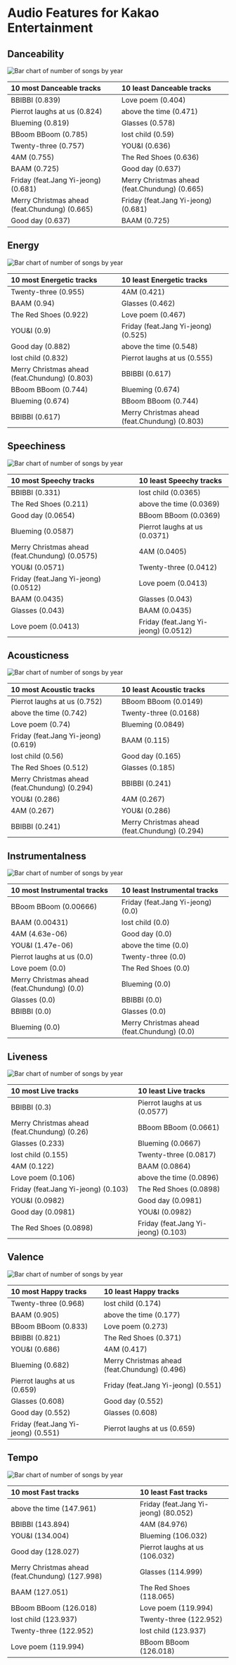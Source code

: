 # Audio Features for Kakao Entertainment

## Danceability

![Bar chart of number of songs by year](../../images/labels/kakao_entertainment/audio_features/audio_danceability/distribution.png)

| 10 most Danceable tracks | 10 least Danceable tracks |
|:---|:---|
| BBIBBI (0.839) | Love poem (0.404) |
| Pierrot laughs at us (0.824) | above the time (0.471) |
| Blueming (0.819) | Glasses (0.578) |
| BBoom BBoom (0.785) | lost child (0.59) |
| Twenty-three (0.757) | YOU&I (0.636) |
| 4AM (0.755) | The Red Shoes (0.636) |
| BAAM (0.725) | Good day (0.637) |
| Friday (feat.Jang Yi-jeong) (0.681) | Merry Christmas ahead (feat.Chundung) (0.665) |
| Merry Christmas ahead (feat.Chundung) (0.665) | Friday (feat.Jang Yi-jeong) (0.681) |
| Good day (0.637) | BAAM (0.725) |

## Energy

![Bar chart of number of songs by year](../../images/labels/kakao_entertainment/audio_features/audio_energy/distribution.png)

| 10 most Energetic tracks | 10 least Energetic tracks |
|:---|:---|
| Twenty-three (0.955) | 4AM (0.421) |
| BAAM (0.94) | Glasses (0.462) |
| The Red Shoes (0.922) | Love poem (0.467) |
| YOU&I (0.9) | Friday (feat.Jang Yi-jeong) (0.525) |
| Good day (0.882) | above the time (0.548) |
| lost child (0.832) | Pierrot laughs at us (0.555) |
| Merry Christmas ahead (feat.Chundung) (0.803) | BBIBBI (0.617) |
| BBoom BBoom (0.744) | Blueming (0.674) |
| Blueming (0.674) | BBoom BBoom (0.744) |
| BBIBBI (0.617) | Merry Christmas ahead (feat.Chundung) (0.803) |

## Speechiness

![Bar chart of number of songs by year](../../images/labels/kakao_entertainment/audio_features/audio_speechiness/distribution.png)

| 10 most Speechy tracks | 10 least Speechy tracks |
|:---|:---|
| BBIBBI (0.331) | lost child (0.0365) |
| The Red Shoes (0.211) | above the time (0.0369) |
| Good day (0.0654) | BBoom BBoom (0.0369) |
| Blueming (0.0587) | Pierrot laughs at us (0.0371) |
| Merry Christmas ahead (feat.Chundung) (0.0575) | 4AM (0.0405) |
| YOU&I (0.0571) | Twenty-three (0.0412) |
| Friday (feat.Jang Yi-jeong) (0.0512) | Love poem (0.0413) |
| BAAM (0.0435) | Glasses (0.043) |
| Glasses (0.043) | BAAM (0.0435) |
| Love poem (0.0413) | Friday (feat.Jang Yi-jeong) (0.0512) |

## Acousticness

![Bar chart of number of songs by year](../../images/labels/kakao_entertainment/audio_features/audio_acousticness/distribution.png)

| 10 most Acoustic tracks | 10 least Acoustic tracks |
|:---|:---|
| Pierrot laughs at us (0.752) | BBoom BBoom (0.0149) |
| above the time (0.742) | Twenty-three (0.0168) |
| Love poem (0.74) | Blueming (0.0849) |
| Friday (feat.Jang Yi-jeong) (0.619) | BAAM (0.115) |
| lost child (0.56) | Good day (0.165) |
| The Red Shoes (0.512) | Glasses (0.185) |
| Merry Christmas ahead (feat.Chundung) (0.294) | BBIBBI (0.241) |
| YOU&I (0.286) | 4AM (0.267) |
| 4AM (0.267) | YOU&I (0.286) |
| BBIBBI (0.241) | Merry Christmas ahead (feat.Chundung) (0.294) |

## Instrumentalness

![Bar chart of number of songs by year](../../images/labels/kakao_entertainment/audio_features/audio_instrumentalness/distribution.png)

| 10 most Instrumental tracks | 10 least Instrumental tracks |
|:---|:---|
| BBoom BBoom (0.00666) | Friday (feat.Jang Yi-jeong) (0.0) |
| BAAM (0.00431) | lost child (0.0) |
| 4AM (4.63e-06) | Good day (0.0) |
| YOU&I (1.47e-06) | above the time (0.0) |
| Pierrot laughs at us (0.0) | Twenty-three (0.0) |
| Love poem (0.0) | The Red Shoes (0.0) |
| Merry Christmas ahead (feat.Chundung) (0.0) | Blueming (0.0) |
| Glasses (0.0) | BBIBBI (0.0) |
| BBIBBI (0.0) | Glasses (0.0) |
| Blueming (0.0) | Merry Christmas ahead (feat.Chundung) (0.0) |

## Liveness

![Bar chart of number of songs by year](../../images/labels/kakao_entertainment/audio_features/audio_liveness/distribution.png)

| 10 most Live tracks | 10 least Live tracks |
|:---|:---|
| BBIBBI (0.3) | Pierrot laughs at us (0.0577) |
| Merry Christmas ahead (feat.Chundung) (0.26) | BBoom BBoom (0.0661) |
| Glasses (0.233) | Blueming (0.0667) |
| lost child (0.155) | Twenty-three (0.0817) |
| 4AM (0.122) | BAAM (0.0864) |
| Love poem (0.106) | above the time (0.0896) |
| Friday (feat.Jang Yi-jeong) (0.103) | The Red Shoes (0.0898) |
| YOU&I (0.0982) | Good day (0.0981) |
| Good day (0.0981) | YOU&I (0.0982) |
| The Red Shoes (0.0898) | Friday (feat.Jang Yi-jeong) (0.103) |

## Valence

![Bar chart of number of songs by year](../../images/labels/kakao_entertainment/audio_features/audio_valence/distribution.png)

| 10 most Happy tracks | 10 least Happy tracks |
|:---|:---|
| Twenty-three (0.968) | lost child (0.174) |
| BAAM (0.905) | above the time (0.177) |
| BBoom BBoom (0.833) | Love poem (0.273) |
| BBIBBI (0.821) | The Red Shoes (0.371) |
| YOU&I (0.686) | 4AM (0.417) |
| Blueming (0.682) | Merry Christmas ahead (feat.Chundung) (0.496) |
| Pierrot laughs at us (0.659) | Friday (feat.Jang Yi-jeong) (0.551) |
| Glasses (0.608) | Good day (0.552) |
| Good day (0.552) | Glasses (0.608) |
| Friday (feat.Jang Yi-jeong) (0.551) | Pierrot laughs at us (0.659) |

## Tempo

![Bar chart of number of songs by year](../../images/labels/kakao_entertainment/audio_features/audio_tempo/distribution.png)

| 10 most Fast tracks | 10 least Fast tracks |
|:---|:---|
| above the time (147.961) | Friday (feat.Jang Yi-jeong) (80.052) |
| BBIBBI (143.894) | 4AM (84.976) |
| YOU&I (134.004) | Blueming (106.032) |
| Good day (128.027) | Pierrot laughs at us (106.032) |
| Merry Christmas ahead (feat.Chundung) (127.998) | Glasses (114.999) |
| BAAM (127.051) | The Red Shoes (118.065) |
| BBoom BBoom (126.018) | Love poem (119.994) |
| lost child (123.937) | Twenty-three (122.952) |
| Twenty-three (122.952) | lost child (123.937) |
| Love poem (119.994) | BBoom BBoom (126.018) |
